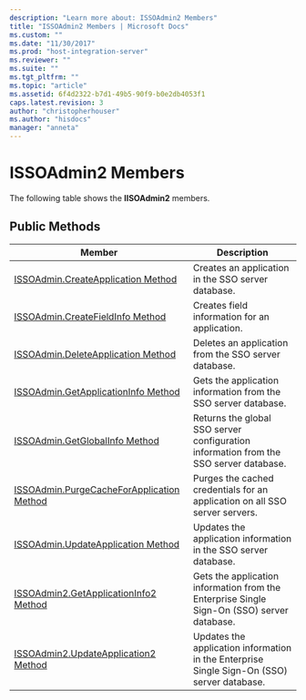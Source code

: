 ```yaml
---
description: "Learn more about: ISSOAdmin2 Members"
title: "ISSOAdmin2 Members | Microsoft Docs"
ms.custom: ""
ms.date: "11/30/2017"
ms.prod: "host-integration-server"
ms.reviewer: ""
ms.suite: ""
ms.tgt_pltfrm: ""
ms.topic: "article"
ms.assetid: 6f4d2322-b7d1-49b5-90f9-b0e2db4053f1
caps.latest.revision: 3
author: "christopherhouser"
ms.author: "hisdocs"
manager: "anneta"
---
```

# ISSOAdmin2 Members
The following table shows the **IISOAdmin2** members.  
  
## Public Methods  
  
|Member|Description|  
|------------|-----------------|  
|[ISSOAdmin.CreateApplication Method](../esso/issoadmin-createapplication-method.md)|Creates an application in the SSO server database.|  
|[ISSOAdmin.CreateFieldInfo Method](../esso/issoadmin-createfieldinfo-method.md)|Creates field information for an application.|  
|[ISSOAdmin.DeleteApplication Method](../esso/issoadmin-deleteapplication-method.md)|Deletes an application from the SSO server database.|  
|[ISSOAdmin.GetApplicationInfo Method](../esso/issoadmin-getapplicationinfo-method.md)|Gets the application information from the SSO server database.|  
|[ISSOAdmin.GetGlobalInfo Method](../esso/issoadmin-getglobalinfo-method.md)|Returns the global SSO server configuration information from the SSO server database.|  
|[ISSOAdmin.PurgeCacheForApplication Method](../esso/issoadmin-purgecacheforapplication-method.md)|Purges the cached credentials for an application on all SSO server servers.|  
|[ISSOAdmin.UpdateApplication Method](../esso/issoadmin-updateapplication-method.md)|Updates the application information in the SSO server database.|  
|[ISSOAdmin2.GetApplicationInfo2 Method](../esso/issoadmin2-getapplicationinfo2-method.md)|Gets the application information from the Enterprise Single Sign-On (SSO) server database.|  
|[ISSOAdmin2.UpdateApplication2 Method](../esso/issoadmin2-updateapplication2-method.md)|Updates the application information in the Enterprise Single Sign-On (SSO) server database.|
